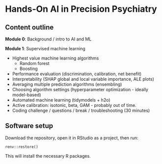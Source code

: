# Hands-On AI in Precision Psychiatry

## Content outline

**Module 0**: Background / intro to AI and ML

**Module 1**: Supervised machine learning

  *	Highest value machine learning algorithms
    * Random forest
    * Boosting
  *	Performance evaluation (discrimination, calibration, net benefit)
  *	Interpretability (SHAP global and local variable importance, ALE plots)
  *	Averaging multiple prediction algorithms (ensembling)
  *	Choosing algorithm settings (hyperparameter optimization - ideally model-based) 
  *	Automated machine learning (tidymodels + h2o)
  * Active calibration: isotonic, beta, GAM - probably out of time.
  *	Coding challenge / questions / break / troubleshooting (30 minutes)

## Software setup

Download the repository, open it in RStudio as a project, then run:

```{r renv_setup}
renv::restore()
```

This will install the necessary R packages.
